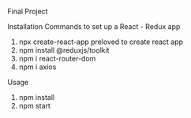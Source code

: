 Final Project 

Installation
Commands to set up a React - Redux app 
1. npx create-react-app preloved to create react app 
2. npm install @reduxjs/toolkit
3. npm i react-router-dom
4. npm i axios



Usage
1. npm install 
1. npm start


